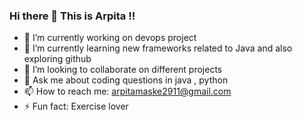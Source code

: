 ### Hi there 👋 This is Arpita !!
<!--

**ArpitaMaske/ArpitaMaske** is a ✨ _special_ ✨ repository because its `README.md` (this file) appears on your GitHub profile.

Here are some ideas to get you started:-->

- 🔭 I’m currently working on devops project
- 🌱 I’m currently learning new frameworks related to Java and also exploring github 
- 👯 I’m looking to collaborate on different projects 
- 💬 Ask me about coding questions in java , python 
- 📫 How to reach me: arpitamaske2911@gmail.com
- ⚡ Fun fact: Exercise lover

